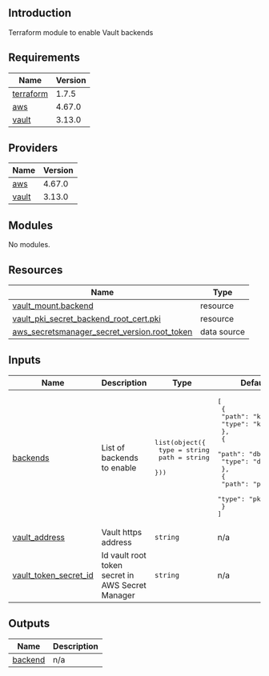 ## Introduction
Terraform module to enable Vault backends

<!-- BEGIN_TF_DOCS -->
## Requirements

| Name | Version |
|------|---------|
| <a name="requirement_terraform"></a> [terraform](#requirement\_terraform) | 1.7.5 |
| <a name="requirement_aws"></a> [aws](#requirement\_aws) | 4.67.0 |
| <a name="requirement_vault"></a> [vault](#requirement\_vault) | 3.13.0 |

## Providers

| Name | Version |
|------|---------|
| <a name="provider_aws"></a> [aws](#provider\_aws) | 4.67.0 |
| <a name="provider_vault"></a> [vault](#provider\_vault) | 3.13.0 |

## Modules

No modules.

## Resources

| Name | Type |
|------|------|
| [vault_mount.backend](https://registry.terraform.io/providers/hashicorp/vault/3.13.0/docs/resources/mount) | resource |
| [vault_pki_secret_backend_root_cert.pki](https://registry.terraform.io/providers/hashicorp/vault/3.13.0/docs/resources/pki_secret_backend_root_cert) | resource |
| [aws_secretsmanager_secret_version.root_token](https://registry.terraform.io/providers/hashicorp/aws/4.67.0/docs/data-sources/secretsmanager_secret_version) | data source |

## Inputs

| Name | Description | Type | Default | Required |
|------|-------------|------|---------|:--------:|
| <a name="input_backends"></a> [backends](#input\_backends) | List of backends to enable | <pre>list(object({<br>    type = string<br>    path = string<br>  }))</pre> | <pre>[<br>  {<br>    "path": "kv",<br>    "type": "kv-v2"<br>  },<br>  {<br>    "path": "db",<br>    "type": "database"<br>  },<br>  {<br>    "path": "pki",<br>    "type": "pki"<br>  }<br>]</pre> | no |
| <a name="input_vault_address"></a> [vault\_address](#input\_vault\_address) | Vault https address | `string` | n/a | yes |
| <a name="input_vault_token_secret_id"></a> [vault\_token\_secret\_id](#input\_vault\_token\_secret\_id) | Id vault root token secret in AWS Secret Manager | `string` | n/a | yes |

## Outputs

| Name | Description |
|------|-------------|
| <a name="output_backend"></a> [backend](#output\_backend) | n/a |
<!-- END_TF_DOCS -->
